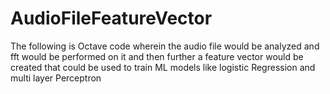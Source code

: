 # AudioFileFeatureVector
The following is Octave code wherein the audio file would be analyzed and fft would be performed on it and then further a feature vector would be created that could be used to train ML models like logistic Regression and multi layer Perceptron
